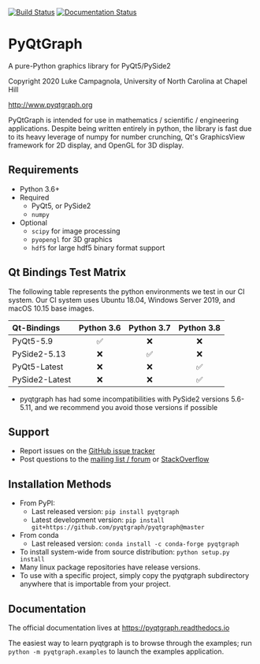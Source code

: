 
[![Build Status](https://pyqtgraph.visualstudio.com/pyqtgraph/_apis/build/status/pyqtgraph.pyqtgraph?branchName=master)](https://pyqtgraph.visualstudio.com/pyqtgraph/_build/latest?definitionId=17&branchName=master)
[![Documentation Status](https://readthedocs.org/projects/pyqtgraph/badge/?version=latest)](https://pyqtgraph.readthedocs.io/en/latest/?badge=latest)

PyQtGraph
=========

A pure-Python graphics library for PyQt5/PySide2

Copyright 2020 Luke Campagnola, University of North Carolina at Chapel Hill

<http://www.pyqtgraph.org>

PyQtGraph is intended for use in mathematics / scientific / engineering applications.
Despite being written entirely in python, the library is fast due to its
heavy leverage of numpy for number crunching, Qt's GraphicsView framework for
2D display, and OpenGL for 3D display.

Requirements
------------

* Python 3.6+
* Required
  * PyQt5, or PySide2
  * `numpy`
* Optional
  * `scipy` for image processing
  * `pyopengl` for 3D graphics
  * `hdf5` for large hdf5 binary format support

Qt Bindings Test Matrix
-----------------------

The following table represents the python environments we test in our CI system.  Our CI system uses Ubuntu 18.04, Windows Server 2019, and macOS 10.15 base images.

| Qt-Bindings    | Python 3.6         | Python 3.7         | Python 3.8         |
| :------------- | :----------------: | :----------------: | :----------------: |
| PyQt5-5.9      | :white_check_mark: | :x:                | :x:                |
| PySide2-5.13   | :x:                | :white_check_mark: | :x:                |
| PyQt5-Latest   | :x:                | :x:                | :white_check_mark: |
| PySide2-Latest | :x:                | :x:                | :white_check_mark: |

* pyqtgraph has had some incompatibilities with PySide2 versions 5.6-5.11, and we recommend you avoid those versions if possible

Support
-------
  
* Report issues on the [GitHub issue tracker](https://github.com/pyqtgraph/pyqtgraph/issues)
* Post questions to the [mailing list / forum](https://groups.google.com/forum/?fromgroups#!forum/pyqtgraph) or [StackOverflow](https://stackoverflow.com/questions/tagged/pyqtgraph)

Installation Methods
--------------------

* From PyPI:  
  * Last released version: `pip install pyqtgraph`
  * Latest development version: `pip install git+https://github.com/pyqtgraph/pyqtgraph@master`
* From conda
  * Last released version: `conda install -c conda-forge pyqtgraph`
* To install system-wide from source distribution: `python setup.py install`
* Many linux package repositories have release versions.
* To use with a specific project, simply copy the pyqtgraph subdirectory
  anywhere that is importable from your project.

Documentation
-------------

The official documentation lives at https://pyqtgraph.readthedocs.io

The easiest way to learn pyqtgraph is to browse through the examples; run `python -m pyqtgraph.examples` to launch the examples application.  
